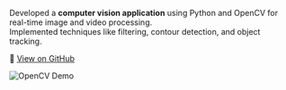 

Developed a **computer vision application** using Python and OpenCV for real-time image and video processing.  
Implemented techniques like filtering, contour detection, and object tracking.  

🔗 [View on GitHub](https://github.com/AamenaMahudhawala/opencv/tree/main/capstoneproj)

![OpenCV Demo](../assets/opencv_demo.png)
